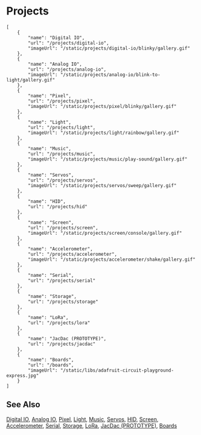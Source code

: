 # Projects

```codecard
[
    {
        "name": "Digital IO",
        "url": "/projects/digital-io",
        "imageUrl": "/static/projects/digital-io/blinky/gallery.gif"
    },
    {
        "name": "Analog IO",
        "url": "/projects/analog-io",
        "imageUrl": "/static/projects/analog-io/blink-to-light/gallery.gif"
    },
    {
        "name": "Pixel",
        "url": "/projects/pixel",
        "imageUrl": "/static/projects/pixel/blinky/gallery.gif"
    },
    {
        "name": "Light",
        "url": "/projects/light",
        "imageUrl": "/static/projects/light/rainbow/gallery.gif"
    },
    {
        "name": "Music",
        "url": "/projects/music",
        "imageUrl": "/static/projects/music/play-sound/gallery.gif"
    },
    {
        "name": "Servos",
        "url": "/projects/servos",
        "imageUrl": "/static/projects/servos/sweep/gallery.gif"
    },
    {
        "name": "HID",
        "url": "/projects/hid"
    },
    {
        "name": "Screen",
        "url": "/projects/screen",
        "imageUrl": "/static/projects/screen/console/gallery.gif"
    },
    {
        "name": "Accelerometer",
        "url": "/projects/accelerometer",
        "imageUrl": "/static/projects/accelerometer/shake/gallery.gif"
    },
    {
        "name": "Serial",
        "url": "/projects/serial"
    },
    {
        "name": "Storage",
        "url": "/projects/storage"
    },
    {
        "name": "LoRa",
        "url": "/projects/lora"
    },
    {
        "name": "JacDac (PROTOTYPE)",
        "url": "/projects/jacdac"
    },
    {
        "name": "Boards",
        "url": "/boards",
        "imageUrl": "/static/libs/adafruit-circuit-playground-express.jpg"
    }
]
```

## See Also

[Digital IO](/projects/digital-io),
[Analog IO](/projects/analog-io),
[Pixel](/projects/pixel),
[Light](/projects/light),
[Music](/projects/music),
[Servos](/projects/servos),
[HID](/projects/hid),
[Screen](/projects/screen),
[Accelerometer](/projects/accelerometer),
[Serial](/projects/serial),
[Storage](/projects/storage),
[LoRa](/projects/lora),
[JacDac (PROTOTYPE)](/projects/jacdac),
[Boards](/boards)

